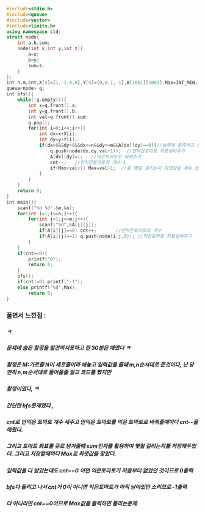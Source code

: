 ```cpp
#include<stdio.h>
#include<queue>
#include<vector>
#include<limits.h>
using namespace std;
struct node{
	int a,b,sum;
	node(int x,int y,int z){
		a=x;
		b=y;
		sum=z;
	}
};
int n,m,cnt,X[4]={1,-1,0,0},Y[4]={0,0,1,-1},A[1001][1001],Max=INT_MIN;
queue<node> q;
int bfs(){
	while(!q.empty()){
		int x=q.front().a;
		int y=q.front().b;
		int val=q.front().sum;
		q.pop();
		for(int i=0;i<4;i++){
			int dx=x+X[i];
			int dy=y+Y[i];
			if(dx>0&&dy>0&&dx<=n&&dy<=m&&A[dx][dy]==0){//범위에 충족하고 안익은토마토를 만나면 조건충족
				q.push(node(dx,dy,val+1));  //안익은토마토 좌표넣어주기
				A[dx][dy]=1;   //익은토마토로 바꿔주기
				cnt--;   //안익은토마토의 개수-1
				if(Max<val+1) Max=val+1;  //총 몇일 걸리는지 최댓값을 계속 업데이트
			}
		}
	}
	return 0;
}
int main(){
	scanf("%d %d",&m,&n);
	for(int i=1;i<=n;i++){
		for(int j=1;j<=m;j++){
			scanf("%d",&A[i][j]);
			if(A[i][j]==0) cnt++;       //안익은토마토의 개수
			if(A[i][j]==1) q.push(node(i,j,0)); //익은토마토 좌표넣어주기
		}
	}
	if(cnt==0){
		printf("0");
		return 0;
	}
	bfs();
	if(cnt!=0) printf("-1");
	else printf("%d",Max);
		return 0;
}
```


### 풀면서 느낀점 :
##### ㅋ
##### 문제에 숨은 함정을 발견하지못하고 한 30분은 해맸다 ㅋ
##### 함정은 M:가로줄 N이 세로줄이라 해놓고 입력값을 줄때 m,n순서대로 준것이다, 난 당연히 n,m순서대로 들어올줄 알고 코드를 짰지만
##### 함정이였다, ㅋ
##### 간단한 bfs문제였다.,
##### cnt로 안익은 토마토 개수 세주고 안익은 토마토를 익은 토마토로 바꿔줄때마다 cnt--을 해줬다.
##### 그리고 토마토 좌표를 큐로 넘겨줄때 sum인자를 활용하여 몇칠 걸리는지를 저장해두었다. 그리고 저장할때마다 Max로 최댓값을 찾았다.
##### 입력값을 다 받았는데도 cnt==0 이면 익은토마토가 처음부터 없었던 것이므로 0출력
##### bfs다 돌리고 나서 cnt가 0이 아니면 익은토마토가 아직 남아있단 소리므로 -1출력
##### 다 아니라면 cnt==0이므로 Max값을 출력하면 풀리는문제

